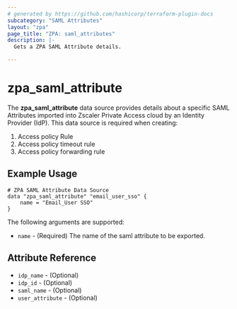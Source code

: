 ```yaml
---
# generated by https://github.com/hashicorp/terraform-plugin-docs
subcategory: "SAML Attributes"
layout: "zpa"
page_title: "ZPA: saml_attributes"
description: |-
  Gets a ZPA SAML Attribute details.

---
```


# zpa_saml_attribute

The **zpa_saml_attribute** data source provides details about a specific SAML Attributes imported into Zscaler Private Access cloud by an Identity Provider (IdP).
This data source is required when creating:

1. Access policy Rule
2. Access policy timeout rule
3. Access policy forwarding rule

## Example Usage

```hcl
# ZPA SAML Attribute Data Source
data "zpa_saml_attribute" "email_user_sso" {
    name = "Email_User SSO"
}
```

The following arguments are supported:

* `name` - (Required) The name of the saml attribute to be exported.

## Attribute Reference

* `idp_name` - (Optional)
* `idp_id` - (Optional)
* `saml_name` - (Optional)
* `user_attribute` - (Optional)
